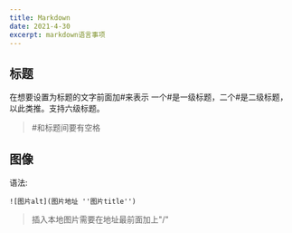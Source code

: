 ```yaml
---
title: Markdown
date: 2021-4-30
excerpt: markdown语言事项
---
```

## 标题
在想要设置为标题的文字前面加#来表示
一个#是一级标题，二个#是二级标题，以此类推。支持六级标题。
>#和标题间要有空格

## 图像
语法:
```
![图片alt](图片地址 ''图片title'')
```
>插入本地图片需要在地址最前面加上"/"
